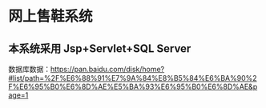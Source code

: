 #  网上售鞋系统
##  本系统采用 Jsp+Servlet+SQL Server
数据库数据：https://pan.baidu.com/disk/home?#list/path=%2F%E6%88%91%E7%9A%84%E8%B5%84%E6%BA%90%2F%E6%95%B0%E6%8D%AE%E5%BA%93%E6%95%B0%E6%8D%AE&page=1
